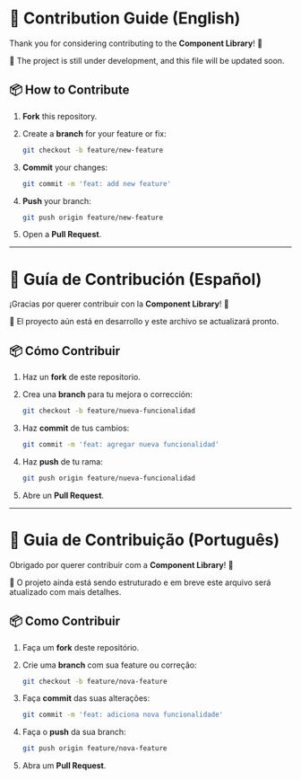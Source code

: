 # 🤝 Contribution Guide (English)

Thank you for considering contributing to the **Component Library**! 🎉

🚧 The project is still under development, and this file will be updated soon.

## 📦 How to Contribute

1. **Fork** this repository.

2. Create a **branch** for your feature or fix:  
   ```bash
   git checkout -b feature/new-feature
   ```

3. **Commit** your changes:  
   ```bash
   git commit -m 'feat: add new feature'
   ```

4. **Push** your branch:  
   ```bash
   git push origin feature/new-feature
   ```

5. Open a **Pull Request**.

---

# 🤝 Guía de Contribución (Español)

¡Gracias por querer contribuir con la **Component Library**! 🎉

🚧 El proyecto aún está en desarrollo y este archivo se actualizará pronto.

## 📦 Cómo Contribuir

1. Haz un **fork** de este repositorio.

2. Crea una **branch** para tu mejora o corrección:  
   ```bash
   git checkout -b feature/nueva-funcionalidad
   ```

3. Haz **commit** de tus cambios:  
   ```bash
   git commit -m 'feat: agregar nueva funcionalidad'
   ```

4. Haz **push** de tu rama:  
   ```bash
   git push origin feature/nueva-funcionalidad
   ```

5. Abre un **Pull Request**.

---

# 🤝 Guia de Contribuição (Português)

Obrigado por querer contribuir com a **Component Library**! 🎉

🚧 O projeto ainda está sendo estruturado e em breve este arquivo será atualizado com mais detalhes.

## 📦 Como Contribuir

1. Faça um **fork** deste repositório.

2. Crie uma **branch** com sua feature ou correção:  
   ```bash
   git checkout -b feature/nova-feature
   ```

3. Faça **commit** das suas alterações:  
   ```bash
   git commit -m 'feat: adiciona nova funcionalidade'
   ```

4. Faça o **push** da sua branch:  
   ```bash
   git push origin feature/nova-feature
   ```

5. Abra um **Pull Request**.
